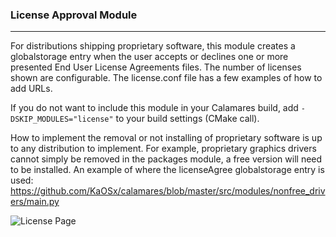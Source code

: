 ### License Approval Module
---------
For distributions shipping proprietary software, this module creates a globalstorage entry when the user accepts or declines one or more presented End User License Agreements files.
The number of licenses shown are configurable.  The license.conf file has a few examples of how to add URLs.

If you do not want to include this module in your Calamares build, add ```-DSKIP_MODULES="license"``` to your build settings (CMake call).

How to implement the removal or not installing of proprietary software is up to any distribution to implement.  For example, proprietary graphics drivers cannot simply be removed in the packages module, a free version will need to be installed.
An example of where the licenseAgree globalstorage entry is used:
https://github.com/KaOSx/calamares/blob/master/src/modules/nonfree_drivers/main.py

![License Page](http://wstaw.org/m/2015/09/14/Screenshot_20150914_130726.png)

